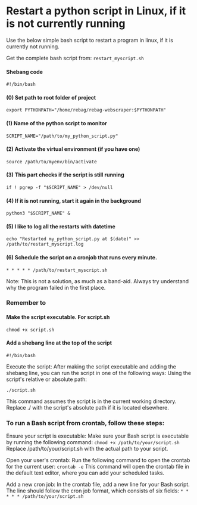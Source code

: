 # Restart a python script in Linux, if it is not currently running
Use the below simple bash script to restart a program in linux, if it is currently not running.

Get the complete bash script from: ```restart_myscript.sh```

#### Shebang code
```#!/bin/bash```

#### (0) Set path to root folder of project
```export PYTHONPATH="/home/rebag/rebag-webscraper:$PYTHONPATH"```

#### (1) Name of the python script to monitor
```SCRIPT_NAME="/path/to/my_python_script.py"```

#### (2) Activate the virtual environment (if you have one)
```source /path/to/myenv/bin/activate```

#### (3) This part checks if the script is still running
```if ! pgrep -f "$SCRIPT_NAME" > /dev/null```

#### (4) If it is not running, start it again in the background 
```python3 "$SCRIPT_NAME" &```

#### (5) I like to log all the restarts with datetime
```echo "Restarted my_python_script.py at $(date)" >> /path/to/restart_myscript.log```

#### (6) Schedule the script on a cronjob that runs every minute. 
```* * * * * /path/to/restart_myscript.sh```

Note: This is not a solution, as much as a band-aid. Always try understand why the program failed in the first place. 

### Remember to 

#### Make the script executable. For script.sh
```chmod +x script.sh```

#### Add a shebang line at the top of the script
```#!/bin/bash```

Execute the script: After making the script executable and adding the shebang line, you can run the script in one of the following ways:
Using the script's relative or absolute path:

```./script.sh```

This command assumes the script is in the current working directory. Replace ./ with the script's absolute path if it is located elsewhere.


### To run a Bash script from crontab, follow these steps:

Ensure your script is executable: Make sure your Bash script is executable by running the following command:
```chmod +x /path/to/your/script.sh```
Replace /path/to/your/script.sh with the actual path to your script.

Open your user's crontab: Run the following command to open the crontab for the current user:
```crontab -e```
This command will open the crontab file in the default text editor, where you can add your scheduled tasks.

Add a new cron job: In the crontab file, add a new line for your Bash script. The line should follow the cron job format, which consists of six fields:
```* * * * * /path/to/your/script.sh```
